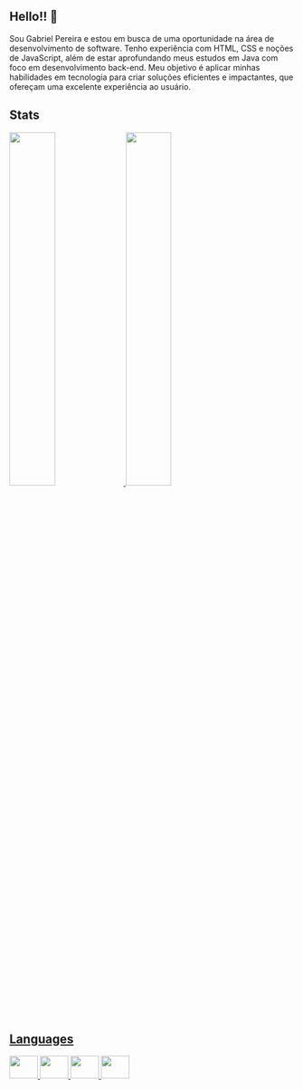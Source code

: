 ## Hello!! 👋
Sou Gabriel Pereira e estou em busca de uma oportunidade na área de desenvolvimento de software. Tenho experiência com HTML, CSS e noções de JavaScript, além de estar aprofundando meus estudos em Java com foco em desenvolvimento back-end. Meu objetivo é aplicar minhas habilidades em tecnologia para criar soluções eficientes e impactantes, que ofereçam uma excelente experiência ao usuário.


## Stats 

<div>
  <a href="https://github.com/GabrielPereira007">
  <img width = "40%" src="https://github-readme-stats.vercel.app/api?username=GabrielAugust&show_icons=true&theme=dracula">
  <img  width = "40%"  src="https://github-readme-stats.vercel.app/api/top-langs/?username=GabrielAugust&layout=compact&theme=dracula">
</div>

## Languages 
<div style="display: inline_block">
  <img height ="40" width = "50" src="https://cdn.jsdelivr.net/gh/devicons/devicon@latest/icons/css3/css3-original.svg" />
  <img height ="40" width = "50" src="https://cdn.jsdelivr.net/gh/devicons/devicon@latest/icons/html5/html5-original.svg" />
  <img height ="40" width = "50" src="https://cdn.jsdelivr.net/gh/devicons/devicon@latest/icons/git/git-original.svg" />
  <img height ="40" width = "50" src="https://cdn.jsdelivr.net/gh/devicons/devicon@latest/icons/java/java-original-wordmark.svg" />
</div>
